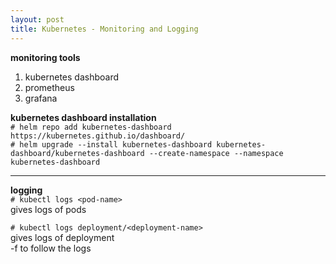 ```yaml
---
layout: post
title: Kubernetes - Monitoring and Logging
---
```


**monitoring tools** <br>
1. kubernetes dashboard
2. prometheus
3. grafana

**kubernetes dashboard installation** <br>
`# helm repo add kubernetes-dashboard https://kubernetes.github.io/dashboard/` <br>
`# helm upgrade --install kubernetes-dashboard kubernetes-dashboard/kubernetes-dashboard --create-namespace --namespace kubernetes-dashboard`

---

**logging** <br>
`# kubectl logs <pod-name>` <br>
gives logs of pods

`# kubectl logs deployment/<deployment-name>` <br>
gives logs of deployment <br>
-f to follow the logs
